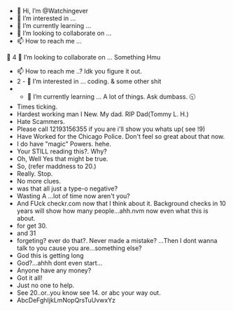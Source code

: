 - 👋 Hi, I’m @Watchingever
- 👀 I’m interested in ...
- 🌱 I’m currently learning ...
- 💞️ I’m looking to collaborate on ...
- 📫 How to reach me ...

<!---
Watchingever/Watchingever is a ✨ special ✨ repository because its `README.md` (this file) appears on your GitHub profile.
You can click the Preview link to take a look at your changes.
--->
 💞️
 4
  💞️ I’m looking to collaborate on ... Something Hmu 
  - 📫 How to reach me ..? Idk you figure it out. 
  - 2 - 👀 I’m interested in ... coding. & some other shit
  - - 🌱 I’m currently learning ... A lot of things. Ask dumbass. 🕥
  - Times ticking.
  - Hardest working man I New. My dad. RIP Dad(Tommy L. H.)
  - Hate Scammers.
  - Please call 12193156355 if you are i'll show you whats up( see !9)
  - Have Worked for the Chicago Police. Don't feel so great about that now. 
  - I do have "magic" Powers. hehe. 
  - Your STILL reading this?. Why?
  - Oh, Well Yes that might be true.
  - So, (refer maddness to 20.)
  - Really. Stop.
  - No more clues.
  - was that all just a type-o negative?
  - Wasting A ...lot of time now aren't you?
  - And FUck checkr.com now that I think about it. Background checks in 10 years will show how many people...ahh.nvm now even what this is about. 
  - for get 30. 
  - and 31
  - forgeting? ever do that?. Never made a mistake? ...Then I dont wanna talk to you cause you are...something else? 
  - God this is getting long
  - God?...ahhh dont even start...
  - Anyone have any money?
  - Got it all!
  - Just no one to help.
  - See 20..or..you know see 14. or abc your way out.
  - AbcDeFghIjkLmNopQrsTuUvwxYz
